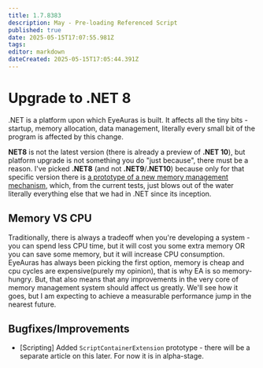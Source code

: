 ```yaml
---
title: 1.7.8383
description: May - Pre-loading Referenced Script 
published: true
date: 2025-05-15T17:07:55.981Z
tags: 
editor: markdown
dateCreated: 2025-05-15T17:05:44.391Z
---
```


# Upgrade to .NET 8
.NET is a platform upon which EyeAuras is built. It affects all the tiny bits - startup, memory allocation, data management, literally every small bit of the program is affected by this change. 

**NET8** is not the latest version (there is already a preview of **.NET 10**), but platform upgrade is not something you do "just because", there must be a reason. I've picked **.NET8** (and not **.NET9**/**.NET10**) because only for that specific version there is [a prototype of a new memory management mechanism](https://blog.applied-algorithms.tech/a-sub-millisecond-gc-for-net), which, from the current tests, just blows out of the water literally everything else that we had in .NET since its inception.

## Memory VS CPU
Traditionally, there is always a tradeoff when you're developing a system - you can spend less CPU time, but it will cost you some extra memory OR you can save some memory, but it will increase CPU consumption. EyeAuras has always been picking the first option, memory is cheap and cpu cycles are expensive(purely my opinion), that is why EA is so memory-hungry. But, that also means that any improvements in the very core of memory management system should affect us greatly. We'll see how it goes, but I am expecting to achieve a measurable performance jump in the nearest future. 

## Bugfixes/Improvements
- [Scripting] Added `ScriptContainerExtension` prototype - there will be a separate article on this later. For now it is in alpha-stage.